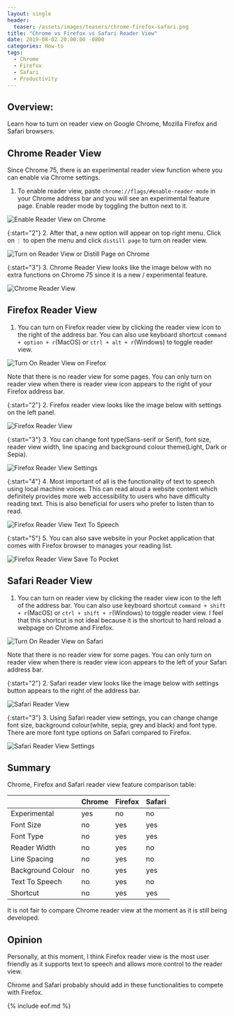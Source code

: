 ```yaml
---
layout: single
header:
  teaser: /assets/images/teasers/chrome-firefox-safari.png
title: "Chrome vs Firefox vs Safari Reader View"
date: 2019-08-02 20:00:00 -0800
categories: How-to
tags:
  - Chrome
  - Firefox
  - Safari
  - Productivity
---
```


## Overview: 
Learn how to turn on reader view on Google Chrome, Mozilla Firefox and Safari browsers. 

## Chrome Reader View
Since Chrome 75, there is an experimental reader view function where you can enable via Chrome settings. 

1. To enable reader view, paste `chrome://flags/#enable-reader-mode` in your Chrome address bar and you will see an experimental feature page. Enable reader mode by toggling the button next to it.

![Enable Reader View on Chrome](/assets/images/2019-08-02-chrome-firefox-and-safari-reader-view/chrome-enable-reader-mode.png)

{:start="2"}
2. After that, a new option will appear on top right menu. Click on `⋮` to open the menu and click `distill page` to turn on reader view. 

![Turn on Reader View or Distill Page on Chrome](/assets/images/2019-08-02-chrome-firefox-and-safari-reader-view/chrome-open-reader-view-or-distill-page.png)

{:start="3"}
3. Chrome Reader View looks like the image below with no extra functions on Chrome 75 since it is a new / experimental feature.     

![Chrome Reader View](/assets/images/2019-08-02-chrome-firefox-and-safari-reader-view/chrome-reader-view.png)

## Firefox Reader View
1. You can turn on Firefox reader view by clicking the reader view icon to the right of the address bar. You can also use keyboard shortcut `command + option + r`(MacOS) or `ctrl + alt + r`(Windows) to toggle reader view.

![Turn On Reader View on Firefox](/assets/images/2019-08-02-chrome-firefox-and-safari-reader-view/firefox-turn-on-reader-view.png)

Note that there is no reader view for some pages. You can only turn on reader view when there is reader view icon appears to the right of your Firefox address bar.  

{:start="2"}
2. Firefox reader view looks like the image below with settings on the left panel.  

![Firefox Reader View](/assets/images/2019-08-02-chrome-firefox-and-safari-reader-view/firefox-reader-view.png)

{:start="3"}
3. You can change font type(Sans-serif or Serif), font size, reader view width, line spacing and background colour theme(Light, Dark or Sepia).  

![Firefox Reader View Settings](/assets/images/2019-08-02-chrome-firefox-and-safari-reader-view/firefox-reader-view-settings.png)

{:start="4"}
4. Most important of all is the functionality of text to speech using local machine voices. This can read aloud a website content which definitely provides more web accessibility to users who have difficulty reading text. This is also beneficial for users who prefer to listen than to read.  

![Firefox Reader View Text To Speech](/assets/images/2019-08-02-chrome-firefox-and-safari-reader-view/firefox-reader-view-text-to-speech.png)

{:start="5"}
5. You can also save website in your Pocket application that comes with Firefox browser to manages your reading list.  

![Firefox Reader View Save To Pocket](/assets/images/2019-08-02-chrome-firefox-and-safari-reader-view/firefox-reader-view-save-to-pocket.png)

## Safari Reader View
1. You can turn on reader view by clicking the reader view icon to the left of the address bar. You can also use keyboard shortcut `command + shift + r`(MacOS) or `ctrl + shift + r`(Windows) to toggle reader view. I feel that this shortcut is not ideal because it is the shortcut to hard reload a webpage on Chrome and Firefox.   

![Turn On Reader View on Safari](/assets/images/2019-08-02-chrome-firefox-and-safari-reader-view/safari-turn-on-reader-view.png)

Note that there is no reader view for some pages. You can only turn on reader view when there is reader view icon appears to the left of your Safari address bar.

{:start="2"}
2. Safari reader view looks like the image below with settings button appears to the right of the address bar.  

![Safari Reader View](/assets/images/2019-08-02-chrome-firefox-and-safari-reader-view/safari-reader-view.png)

{:start="3"}
3. Using Safari reader view settings, you can change change font size, background colour(white, sepia, grey and black) and font type. There are more font type options on Safari compared to Firefox.    

![Safari Reader View Settings](/assets/images/2019-08-02-chrome-firefox-and-safari-reader-view/safari-reader-view-settings.png)

## Summary 
Chrome, Firefox and Safari reader view feature comparison table: 

| | Chrome | Firefox | Safari |
|---|:---|:---|:---|
| Experimental | yes | no | no |
| Font Size | no | yes | yes |
| Font Type | no | yes | yes |
| Reader Width | no | yes | no |
| Line Spacing | no | yes | no |
| Background Colour | no | yes | yes |
| Text To Speech | no | yes | no |
| Shortcut | no | yes | yes |

It is not fair to compare Chrome reader view at the moment as it is still being developed.  

## Opinion
Personally, at this moment, I think Firefox reader view is the most user friendly as it supports text to speech and allows more control to the reader view.  

Chrome and Safari probably should add in these functionalities to compete with Firefox.  

{% include eof.md %}


